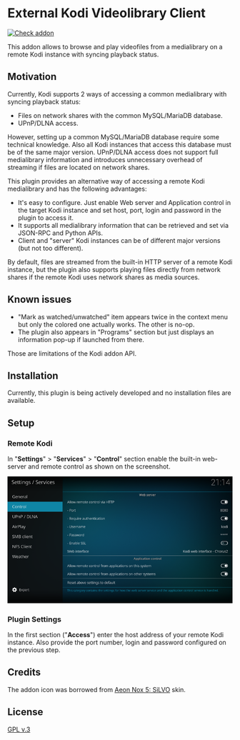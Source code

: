 # External Kodi Videolibrary Client

[![Check addon](https://github.com/romanvm/kodi.external.library/actions/workflows/check-addon.yml/badge.svg)](https://github.com/romanvm/kodi.external.library/actions/workflows/check-addon.yml)

This addon allows to browse and play videofiles from a medialibrary on a remote Kodi instance with syncing playback status.

## Motivation

Currently, Kodi supports 2 ways of accessing a common medialibrary with syncing playback status:

- Files on network shares with the common MySQL/MariaDB database.
- UPnP/DLNA access.

However, setting up a common MySQL/MariaDB database require some technical knowledge.
Also all Kodi instances that access this database must be of the same major version.
UPnP/DLNA access does not support full medialibrary information and introduces unnecessary overhead
of streaming if files are located on network shares.

This plugin provides an alternative way of accessing a remote Kodi medialibrary and
has the following advantages:

- It's easy to configure. Just enable Web server and Application control in the target Kodi instance
  and set host, port, login and password in the plugin to access it.
- It supports all medialibrary information that can be retrieved and set via JSON-RPC and Python APIs.
- Client and "server" Kodi instances can be of different major versions (but not too different).

By default, files are streamed from the built-in HTTP server of a remote Kodi instance,
but the plugin also supports playing files directly from network shares if the remote Kodi uses 
network shares as media sources.

## Known issues

- "Mark as watched/unwatched" item appears twice in the context menu but only
  the colored one actually works. The other is no-op.
- The plugin also appears in "Programs" section but just displays an information pop-up
  if launched from there.

Those are limitations of the Kodi addon API.

## Installation

Currently, this plugin is being actively developed and no installation files are available.

## Setup

### Remote Kodi

In "**Settings**" > "**Services**" > "**Control**" section enable the built-in web-server and remote control
as shown on the screenshot.

![Control Section](https://raw.githubusercontent.com/romanvm/kodi.external.library/master/screenshots/kodi-webserver-settings.png)

### Plugin Settings

In the first section ("**Access**") enter the host address of your remote Kodi instance.
Also provide the port number, login and password configured on the previous step.

## Credits

The addon icon was borrowed from [Aeon Nox 5: SiLVO](https://github.com/MikeSiLVO/Aeon-Nox-SiLVO) skin.

## License

[GPL v.3](https://www.gnu.org/licenses/gpl-3.0.html)
